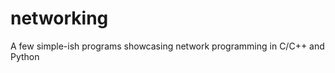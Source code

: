 networking
==========

A few simple-ish programs showcasing network programming in C/C++ and Python
